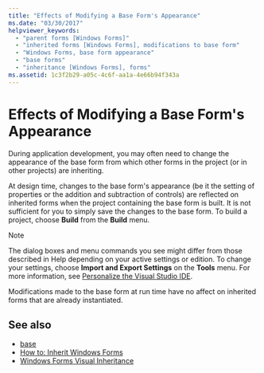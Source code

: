 ```yaml
---
title: "Effects of Modifying a Base Form's Appearance"
ms.date: "03/30/2017"
helpviewer_keywords: 
  - "parent forms [Windows Forms]"
  - "inherited forms [Windows Forms], modifications to base form"
  - "Windows Forms, base form appearance"
  - "base forms"
  - "inheritance [Windows Forms], forms"
ms.assetid: 1c3f2b29-a05c-4c6f-aa1a-4e66b94f343a
---
```

# Effects of Modifying a Base Form's Appearance
During application development, you may often need to change the appearance of the base form from which other forms in the project (or in other projects) are inheriting.  
  
 At design time, changes to the base form's appearance (be it the setting of properties or the addition and subtraction of controls) are reflected on inherited forms when the project containing the base form is built. It is not sufficient for you to simply save the changes to the base form. To build a project, choose **Build** from the **Build** menu.  
  
> [!NOTE]
>  The dialog boxes and menu commands you see might differ from those described in Help depending on your active settings or edition. To change your settings, choose **Import and Export Settings** on the **Tools** menu. For more information, see [Personalize the Visual Studio IDE](/visualstudio/ide/personalizing-the-visual-studio-ide).  
  
 Modifications made to the base form at run time have no affect on inherited forms that are already instantiated.  
  
## See also

- [base](~/docs/csharp/language-reference/keywords/base.md)
- [How to: Inherit Windows Forms](how-to-inherit-windows-forms.md)
- [Windows Forms Visual Inheritance](windows-forms-visual-inheritance.md)
